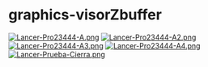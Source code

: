 # graphics-visorZbuffer
[![Lancer-Pro23444-A.png](https://i.postimg.cc/MGYPtXGT/Lancer-Pro23444-A.png)](https://postimg.cc/mctygLCf)
[![Lancer-Pro23444-A2.png](https://i.postimg.cc/Pf1g8fWC/Lancer-Pro23444-A2.png)](https://postimg.cc/fkT2GNgs)
[![Lancer-Pro23444-A3.png](https://i.postimg.cc/MKWFM7ZL/Lancer-Pro23444-A3.png)](https://postimg.cc/py6Z3nFQ)
[![Lancer-Pro23444-A4.png](https://i.postimg.cc/zDkdrywF/Lancer-Pro23444-A4.png)](https://postimg.cc/4nmvvNSY)
[![Lancer-Prueba-Cierra.png](https://i.postimg.cc/ryg9Hvch/Lancer-Prueba-Cierra.png)](https://postimg.cc/grXRXtxR)
